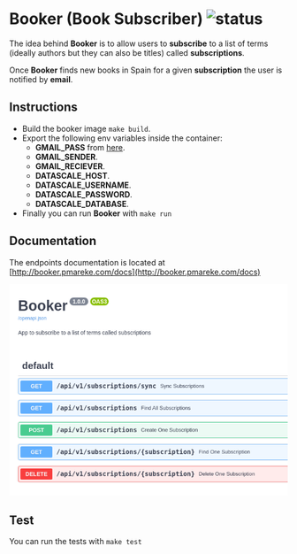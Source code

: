 # Booker (Book Subscriber) ![status](https://github.com/pmareke/booker/actions/workflows/python-app.yml/badge.svg)

The idea behind **Booker** is to allow users to **subscribe** to a list of
terms (ideally authors but they can also be titles) called **subscriptions**.

Once **Booker** finds new books in Spain for a given **subscription** the user is notified by **email**.

## Instructions

- Build the booker image `make build`.
- Export the following env variables inside the container:
    - **GMAIL_PASS** from [here](https://myaccount.google.com/apppasswords).
    - **GMAIL_SENDER**.
    - **GMAIL_RECIEVER**.
    - **DATASCALE_HOST**.
    - **DATASCALE_USERNAME**.
    - **DATASCALE_PASSWORD**.
    - **DATASCALE_DATABASE**.
- Finally you can run **Booker** with `make run`

## Documentation

The endpoints documentation is located at [http://booker.pmareke.com/docs](http://booker.pmareke.com/docs)

![Swagger](images/swagger.png)

## Test

You can run the tests with `make test`
